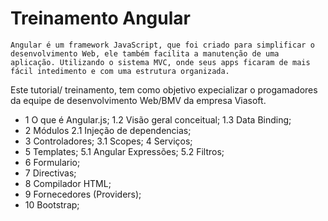 Treinamento Angular 
================

	Angular é um framework JavaScript, que foi criado para simplificar o desenvolvimento Web, ele também facilita a manutenção de uma aplicação. Utilizando o sistema MVC, onde seus apps ficaram de mais fácil intedimento e com uma estrutura organizada.

Este tutorial/ treinamento, tem como objetivo expecializar o progamadores da equipe de desenvolvimento Web/BMV da empresa Viasoft.

- 1 O que é Angular.js;
	1.2 Visão geral conceitual;
	1.3 Data Binding; 
- 2 Módulos 
	2.1 Injeção de dependencias;
- 3 Controladores; 
	3.1 Scopes; 4 Serviços; 
- 5 Templates; 
	5.1 Angular Expressões; 
	5.2 Filtros; 
- 6 Formulario; 
- 7 Directivas; 
- 8 Compilador HTML; 
- 9 Fornecedores (Providers); 
- 10 Bootstrap;